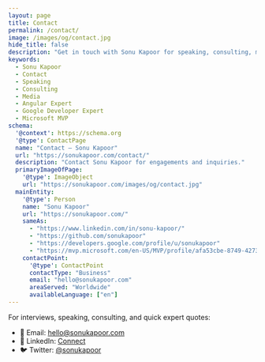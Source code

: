 ```yaml
---
layout: page
title: Contact
permalink: /contact/
image: /images/og/contact.jpg
hide_title: false
description: "Get in touch with Sonu Kapoor for speaking, consulting, media, and community initiatives."
keywords:
  - Sonu Kapoor
  - Contact
  - Speaking
  - Consulting
  - Media
  - Angular Expert
  - Google Developer Expert
  - Microsoft MVP
schema:
  '@context': https://schema.org
  '@type': ContactPage
  name: "Contact — Sonu Kapoor"
  url: "https://sonukapoor.com/contact/"
  description: "Contact Sonu Kapoor for engagements and inquiries."
  primaryImageOfPage:
    '@type': ImageObject
    url: "https://sonukapoor.com/images/og/contact.jpg"
  mainEntity:
    '@type': Person
    name: "Sonu Kapoor"
    url: "https://sonukapoor.com/"
    sameAs:
      - "https://www.linkedin.com/in/sonu-kapoor/"
      - "https://github.com/sonukapoor"
      - "https://developers.google.com/profile/u/sonukapoor"
      - "https://mvp.microsoft.com/en-US/MVP/profile/afa53cbe-8749-4273-a726-c850c4a95fe8"
    contactPoint:
      '@type': ContactPoint
      contactType: "Business"
      email: "hello@sonukapoor.com"
      areaServed: "Worldwide"
      availableLanguage: ["en"]
---
```


For interviews, speaking, consulting, and quick expert quotes:

- 📩 Email: <a href="mailto:hello@sonukapoor.com">hello@sonukapoor.com</a><br>
- 💼 LinkedIn: <a href="https://www.linkedin.com/in/sonu-kapoor/" target="_blank" rel="noopener">Connect</a>
- 🐦 Twitter: <a href="https://x.com/sonukapoor1978" target="_blank" rel="noopener">@sonukapoor</a>

